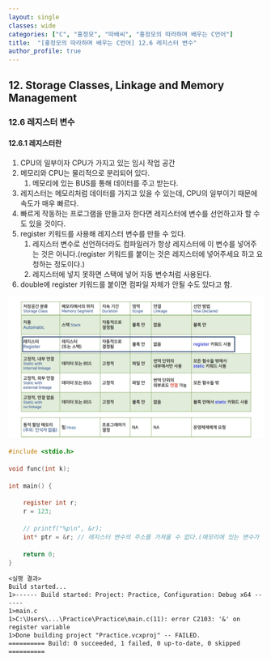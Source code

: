 ```yaml
---
layout: single
classes: wide
categories: ["C", "홍정모", "따배씨", "홍정모의 따라하며 배우는 C언어"]
title:  "[홍정모의 따라하며 배우는 C언어] 12.6 레지스터 변수"
author_profile: true
---
```


## 12. Storage Classes, Linkage and Memory Management

### 12.6 레지스터 변수

#### 12.6.1 레지스터란

1. CPU의 일부이자 CPU가 가지고 있는 임시 작업 공간
2. 메모리와 CPU는 물리적으로 분리되어 있다. 
   1. 메모리에 있는 BUS를 통해 데이터를 주고 받는다.
3. 레지스터는 메모리처럼 데이터를 가지고 있을 수 있는데, CPU의 일부이기 때문에 속도가 매우 빠르다.
4. 빠르게 작동하는 프로그램을 만들고자 한다면 레지스터에 변수를 선언하고자 할 수도 있을 것이다.
5. register 키워드를 사용해 레지스터 변수를 만들 수 있다.
   1. 레지스터 변수로 선언하더라도 컴파일러가 항상 레지스터에 이 변수를 넣어주는 것은 아니다.(register 키워드를 붙이는 것은 레지스터에 넣어주세요 하고 요청하는 정도이다.)
   2. 레지스터에 넣지 못하면 스택에 넣어 자동 변수처럼 사용된다.
6. double에 register 키워드를 붙이면 컴파일 자체가 안될 수도 있다고 함.

![image](/assets/images/tbc/section12/12.6.1.jpg)

```c
#include <stdio.h>

void func(int k);

int main() {

	register int r;
	r = 123;

	// printf("%p\n", &r);
	int* ptr = &r; // 레지스터 변수의 주소를 가져올 수 없다.(메모리에 있는 변수가 아니기 때문에 주소가 없다.)

	return 0;
}
```
```
<실행 결과>
Build started...
1>------ Build started: Project: Practice, Configuration: Debug x64 ------
1>main.c
1>C:\Users\...\Practice\Practice\main.c(11): error C2103: '&' on register variable
1>Done building project "Practice.vcxproj" -- FAILED.
========== Build: 0 succeeded, 1 failed, 0 up-to-date, 0 skipped ==========
```
